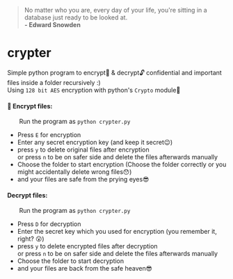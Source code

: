 > No matter who you are, every day of your life, you're sitting in a database just ready to be looked at.<br/>**- Edward Snowden**

# crypter
Simple python program to encrypt:closed_lock_with_key: & decrypt:unlock: confidential and important files inside a folder recursively :)
<br/>
Using `128 bit AES` encryption with python's `Crypto` module:snake:

#### :closed_lock_with_key: Encrypt files:

&nbsp;&nbsp;&nbsp;&nbsp;&nbsp;&nbsp;&nbsp;Run the program as `python crypter.py`

* Press `E` for encryption
* Enter any secret encryption key (and keep it secret:wink:)
* press `y` to delete original files after encryption
  <br/>or press `n` to be on safer side and delete the files afterwards manually
* Choose the folder to start encryption (Choose the folder correctly or you might accidentally delete wrong files:hushed:)
* and your files are safe from the prying eyes:sunglasses:

#### Decrypt files:

&nbsp;&nbsp;&nbsp;&nbsp;&nbsp;&nbsp;&nbsp;Run the program as `python crypter.py`

* Press `D` for decryption
* Enter the secret key which you used for encryption (you remember it, right? :open_mouth:)
* press `y` to delete encrypted files after decryption
  <br/>or press `n` to be on safer side and delete the files afterwards manually
* Choose the folder to start decryption
* and your files are back from the safe heaven:sunglasses:
